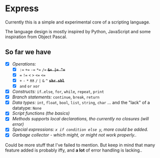 Express
=======
Currently this is a simple and experimental core of a scripting language.

The language design is mostly inspired by Python, JavaScript and some inspiration from Object Pascal.


So far we have
--------------
- [x] _Operations:_
    - [x] `:=` `+=` `-=` `*=` `/=` **~~`&= |= ^=`~~**
    - [x] `=` `!=` `<` `>` `<=` `<=`
    - [x] `+` `-` `*` **~~`**`~~** `/` `|` `&` `^` **~~`shr shl`~~**
    - [x] `and` `or` `xor`
- [x] _Constructs:_ `if`..`else`, `for`, `while`, `repeat`, `print`
- [x] _Branch statements:_ `continue`, `break`, `return`
- [x] _Data types:_ `int`, `float`, `bool`, `list`, `string`, `char`
      ... and the "lack" of a datatype: `None`
- [x] _Script functions (the basics)_
- [x] _Methods supports local declarations, tho currently no closures (will error)_
- [x] _Special expressions: `x if condition else y`, more could be added._
- [x] _Garbage collector - which might, or might not work properly.._

Could be more stuff that I've failed to mention. But keep in mind that many feature added is probably iffy, and **a lot** of error handling is lacking.. 

